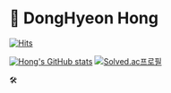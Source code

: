# 🐧 DongHyeon Hong


[![Hits](https://hits.seeyoufarm.com/api/count/incr/badge.svg?url=https%3A%2F%2Fgithub.com%2FRupert123486789&count_bg=%23F50000&title_bg=%23CD2C2C&icon=&icon_color=%23A29F9F&title=hits&edge_flat=false)](https://hits.seeyoufarm.com)

[![Hong's GitHub stats](https://github-readme-stats.vercel.app/api?username=Rupert123486789&show_icons=true&&theme=gruvbox)](https://github.com/anuraghazra/github-readme-stats)
[![Solved.ac프로필](http://mazassumnida.wtf/api/v2/generate_badge?boj=gusehdghd)](https://solved.ac/gusehdghd)

🛠
